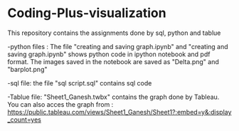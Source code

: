 # Coding-Plus-visualization
This repository contains the assignments done by sql, python and tablue 

-python files : The file "creating and saving graph.ipynb"  and  "creating and saving graph.ipynb" shows  python code in ipython notebook  and pdf format. The images saved in the notebook are saved as "Delta.png" and "barplot.png" 

-sql file: the file "sql script.sql" contains sql code

-Tablue file: "Sheet1_Ganesh.twbx"  contains the graph done by Tableau. You can  also acces the graph  from :
 https://public.tableau.com/views/Sheet1_Ganesh/Sheet1?:embed=y&:display_count=yes 
 
